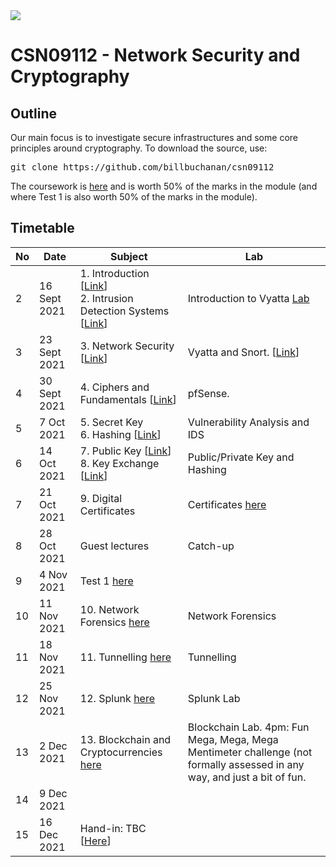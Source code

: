 <img src="https://github.com/billbuchanan/csn09112/blob/master/zadditional/top_csn09112.png"/>
<h1>CSN09112 - Network Security and Cryptography</h1>
<h2>Outline</h2>
<p>Our main focus is to investigate secure infrastructures and some core principles around cryptography.  To download the source, use:</p>
<pre>
git clone https://github.com/billbuchanan/csn09112
</pre>

The coursework is [here](https://github.com/billbuchanan/csn09112/tree/master/coursework) and is worth 50% of the marks in the module (and where Test 1 is also worth 50% of the marks in the module).

<h2>Timetable</h2>

| No | Date | Subject |  Lab |
| -------|--------|---------|---------|
| 2 | 16 Sept 2021 | 1. Introduction [<a href="https://github.com/billbuchanan/csn09112/tree/master/week02_0intro">Link</a>]<br />2. Intrusion Detection Systems [<a href="https://github.com/billbuchanan/csn09112/tree/master/week02_ids">Link</a>] | Introduction to Vyatta <a href="https://github.com/billbuchanan/csn09112/tree/master/week02_ids/labs" target="_blank">Lab |
| 3 | 23 Sept 2021 | 3. Network Security [<a href="https://github.com/billbuchanan/csn09112/tree/master/week03_ns">Link</a>] | Vyatta and Snort. [<a href="https://github.com/billbuchanan/csn09112/tree/master/week03_ns/labs">Link</a>] |
| 4 | 30 Sept 2021 | 4. Ciphers and Fundamentals [<a href="https://github.com/billbuchanan/csn09112/tree/master/week04_ciphers">Link</a>] | pfSense.  |
| 5 | 7 Oct 2021 | 5. Secret Key <br />6. Hashing [<a href="https://github.com/billbuchanan/csn09112/tree/master/week05_secretkey">Link</a>] | Vulnerability Analysis and IDS |
| 6 | 14 Oct 2021 | 7. Public Key [<a href="https://github.com/billbuchanan/csn09112/tree/master/week06_public_key/lecture">Link</a>]<br />8. Key Exchange [<a href="https://github.com/billbuchanan/csn09112/tree/master/week06_public_key/lecture">Link</a>] | Public/Private Key and Hashing | 
| 7 | 21 Oct 2021 | 9. Digital Certificates | Certificates [here](https://github.com/billbuchanan/csn09112/tree/master/week07_dig_cert/labs) |
| 8 | 28 Oct 2021 | Guest lectures | Catch-up  |
| 9 | 4 Nov 2021 |  Test 1 [here](https://github.com/billbuchanan/csn09112/tree/master/week09_test)  |
| 10 | 11 Nov 2021 | 10. Network Forensics  [here](https://github.com/billbuchanan/csn09112/tree/master/week10_network_forensics) | Network Forensics | 
| 11 | 18 Nov 2021 | 11. Tunnelling [here](https://github.com/billbuchanan/csn09112/tree/master/week11_tunnelling) | Tunnelling |
| 12 | 25 Nov 2021 | 12. Splunk [here](https://github.com/billbuchanan/csn09112/tree/master/week12_splunk) | Splunk Lab |
| 13 | 2 Dec 2021 | 13. Blockchain and Cryptocurrencies [here](https://github.com/billbuchanan/csn09112/tree/master/week13_blockchain) | Blockchain Lab. 4pm: Fun Mega, Mega, Mega Mentimeter challenge (not formally assessed in any way, and just a bit of fun. | 
| 14 | 9 Dec 2021 |||
| 15 | 16 Dec 2021 | Hand-in: TBC [<a href="https://github.com/billbuchanan/csn09112/tree/master/coursework">Here</a>]||
  
  <!-- | 14 | 10 Dec 2021 | <form action="https://asecuritysite.com/csn09412/test02" method="get"><button type="submit" onclick="location.href='https://github.com/billbuchanan/csn09112/tree/master/week13_test02" class="btn btn-success btn-xs"  data-container="body">Test 2 details (TBC)</button> </form>|| -->

